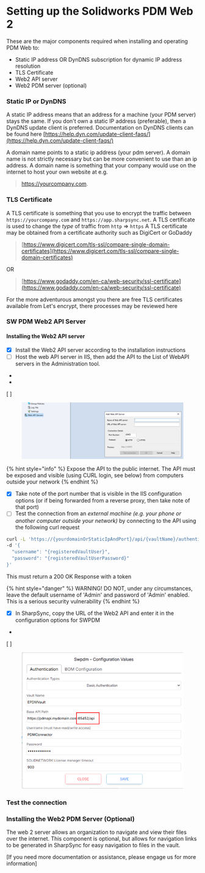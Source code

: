 # Setting up the Solidworks PDM Web 2

These are the major components required when installing and operating PDM Web to:

* Static IP address OR DynDNS subscription for dynamic IP address resolution
* TLS Certificate
* Web2 API server
* Web2 PDM server (optional)

### Static IP or DynDNS

A static IP address means that an address for a machine (your PDM server) stays the same. If you don't own a static IP address (preferable), then a DynDNS update client is preferred. Documentation on DynDNS clients can be found here [https://help.dyn.com/update-client-faqs/](https://help.dyn.com/update-client-faqs/)

A domain name points to a static ip address (your pdm server). A domain name is not strictly necessary but can be more convenient to use than an ip address. A domain name is something that your company would use on the internet to host your own website at e.g.

> https://yourcompany.com.

### TLS Certificate

A TLS certificate is something that you use to encrypt the traffic between `https://yourcompany.com` and `https://app.sharpsync.net`. A TLS certificate is used to change the _type_ of traffic from `http` => `https` A TLS certificate may be obtained from a certificate authority such as DigiCert or GoDaddy

> [https://www.digicert.com/tls-ssl/compare-single-domain-certificates](https://www.digicert.com/tls-ssl/compare-single-domain-certificates)

OR

> [https://www.godaddy.com/en-ca/web-security/ssl-certificate](https://www.godaddy.com/en-ca/web-security/ssl-certificate)

For the more adventurous amongst you there are free TLS certificates available from Let's encrypt, there processes may be reviewed here

### SW PDM Web2 API Server

#### Installing the Web2 API server

* [x] Install the Web2 API server according to the installation instructions
* [ ] Host the web API server in IIS, then add the API to the List of WebAPI servers in the Administration tool.
*
*
[ ] 
    <figure><img src="../../.gitbook/assets/image (35).png" alt=""><figcaption></figcaption></figure>

{% hint style="info" %}
Expose the API to the public internet. The API must be exposed and visible (using CURL login, see below) from computers outside your network
{% endhint %}

* [x] Take note of the port number that is visible in the IIS configuration options (or if being forwarded from a reverse proxy, then take note of that port)
* [ ] Test the connection from an _external machine (e.g. your phone or another computer outside your network)_ by connecting to the API using the following curl request&#x20;

```bash
curl -L 'https://{yourdomainOrStaticIpAndPort}/api/{vaultName}/authenticate' \
-d '{
  "username": "{registeredVaultUser}",
  "password": "{registeredVaultUserPassword}"
}'
```

This must return a 200 OK Response with a token

{% hint style="danger" %}
WARNING! DO NOT, under any circumstances, leave the default username of 'Admin' and password of 'Admin' enabled. This is a serious security vulnerability
{% endhint %}



* [x] In SharpSync,  copy the URL of the Web2 API and enter it in the configuration options for SWPDM
*
[ ] 
    <figure><img src="../../.gitbook/assets/swpdm_module_auth_port_config.png" alt=""><figcaption></figcaption></figure>

###

### Test the connection



### Installing the Web2 PDM Server (Optional)

The web 2 server allows an organization to navigate and view their files over the internet. This component is optional, but allows for navigation links to be generated in SharpSync for easy navigation to files in the vault.

\[If you need more documentation or assistance, please engage us for more information]
